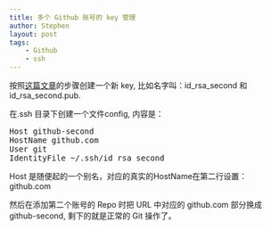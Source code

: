 ```yaml
---
title: 多个 Github 账号的 key 管理
author: Stephen
layout: post
tags:
    - Github
    - ssh
---
```

按照[这篇文章](https://help.github.com/articles/generating-ssh-keys)的步骤创建一个新 key, 比如名字叫：id_rsa_second 和 id_rsa_second.pub.

在.ssh 目录下创建一个文件config, 内容是：
<pre>
Host github-second
HostName github.com
User git
IdentityFile ~/.ssh/id_rsa_second
</pre>
Host 是随便起的一个别名，对应的真实的HostName在第二行设置： github.com

然后在添加第二个账号的 Repo 时把 URL 中对应的 github.com 部分换成 github-second, 剩下的就是正常的 Git 操作了。
